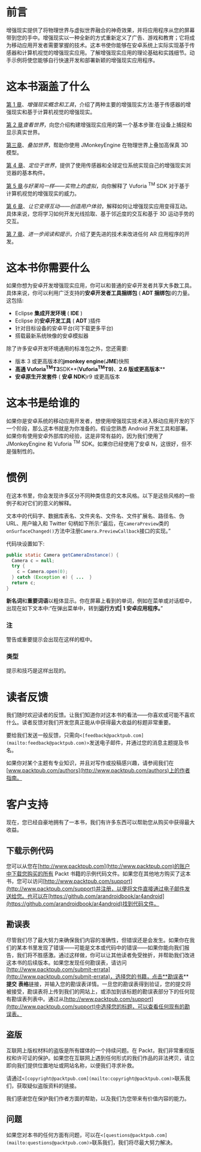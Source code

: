 # 前言

增强现实提供了将物理世界与虚拟世界融合的神奇效果，并将应用程序从您的屏幕带到您的手中。增强现实以一种全新的方式重新定义了广告、游戏和教育；它将成为移动应用开发者需要掌握的技术。这本书使你能够在安卓系统上实际实现基于传感器和计算机视觉的增强现实应用。了解增强现实应用的理论基础和实践细节。动手示例将使您能够自行快速开发和部署新颖的增强现实应用程序。

# 这本书涵盖了什么

[第 1 章](1.html "Chapter 1. Augmented Reality Concepts and Tools")、*增强现实概念和工具*，介绍了两种主要的增强现实方法:基于传感器的增强现实和基于计算机视觉的增强现实。

[第 2 章](2.html "Chapter 2. Viewing the World")*查看世界*，向您介绍构建增强现实应用的第一个基本步骤:在设备上捕捉和显示真实世界。

[第三章](3.html "Chapter 3. Superimposing the World")、*叠加世界*，帮助你使用 JMonkeyEngine 在物理世界上叠加高保真 3D 模型。

[第 4 章](4.html "Chapter 4. Locating in the World")、*定位于世界*，提供了使用传感器和全球定位系统实现自己的增强现实浏览器的基本构件。

[第 5 章](5.html "Chapter 5. Same as Hollywood – Virtual on Physical Objects")*与好莱坞一样——实物上的虚拟*，向你解释了 Vuforia <sup>TM</sup> SDK 对于基于计算机视觉的增强现实的威力。

[第 6 章](6.html "Chapter 6. Make It Interactive – Create the User Experience")、*让它变得互动——创造用户体验*，解释如何让增强现实应用变得互动。具体来说，您将学习如何开发光线拾取、基于邻近度的交互和基于 3D 运动手势的交互。

[第 7 章](7.html "Chapter 7. Further Reading and Tips")、*进一步阅读和提示*，介绍了更先进的技术来改进任何 AR 应用程序的开发。

# 这本书你需要什么

如果你想为安卓开发增强现实应用，你可以和普通的安卓开发者共享大多数工具。具体来说，你可以利用广泛支持的**安卓开发者工具捆绑包** ( **ADT 捆绑包**)的力量。这包括:

*   Eclipse **集成开发环境** ( **IDE** )
*   Eclipse 的**安卓开发工具** ( **ADT** )插件
*   针对目标设备的安卓平台(可下载更多平台)
*   搭载最新系统映像的安卓模拟器

除了许多安卓开发环境通用的标准包之外，您还需要:

*   版本 3 或更高版本的**jmonkey engine**(**JME**)快照
*   **高通 Vuforia<sup>TM</sup>T3**SDK**(**Vuforia<sup>TM</sup>T9)**、**2.6 版或更高版本****
*   **安卓原生开发套件** ( **安卓 NDK**)r9 或更高版本

# 这本书是给谁的

如果你是安卓系统的移动应用开发者，想使用增强现实技术进入移动应用开发的下一个阶段，那么这本书就是为你准备的。假设您熟悉 Android 开发工具和部署。如果你有使用安卓外部库的经验，这是非常有益的，因为我们使用了 JMonkeyEngine 和 Vuforia <sup>TM</sup> SDK。如果你已经使用了安卓 N，这很好，但不是强制性的。

# 惯例

在这本书里，你会发现许多区分不同种类信息的文本风格。以下是这些风格的一些例子和对它们的意义的解释。

文本中的代码字、数据库表名、文件夹名、文件名、文件扩展名、路径名、伪 URL、用户输入和 Twitter 句柄如下所示:“最后，在`CameraPreview`类的`onSurfaceChanged()`方法中注册`Camera.PreviewCallback`接口的实现。”

代码块设置如下:

```java
public static Camera getCameraInstance() {
  Camera c = null;
  try {
    c = Camera.open(0);
  } catch (Exception e) { ...  }
  return c;
}
```

**新名词**和**重要词语**以粗体显示。你在屏幕上看到的单词，例如在菜单或对话框中，出现在如下文本中:“在弹出菜单中，转到**运行方式| 1 安卓应用程序。**”

### 注

警告或重要提示会出现在这样的框中。

### 类型

提示和技巧是这样出现的。

# 读者反馈

我们随时欢迎读者的反馈。让我们知道你对这本书的看法——你喜欢或可能不喜欢什么。读者反馈对我们开发您真正能从中获得最大收益的标题非常重要。

要给我们发送一般反馈，只需向`<[feedback@packtpub.com](mailto:feedback@packtpub.com)>`发送电子邮件，并通过您的消息主题提及书名。

如果你对某个主题有专业知识，并且对写作或投稿感兴趣，请参阅我们在[www.packtpub.com/authors](http://www.packtpub.com/authors)上的作者指南。

# 客户支持

现在，您已经自豪地拥有了一本书，我们有许多东西可以帮助您从购买中获得最大收益。

## 下载示例代码

您可以从您在[http://www.packtpub.com](http://www.packtpub.com)的账户中下载您购买的所有 Packt 书籍的示例代码文件。如果您在其他地方购买了这本书，您可以访问[http://www.packtpub.com/support](http://www.packtpub.com/support)并注册，以便将文件直接通过电子邮件发送给您。也可以在[https://github.com/arandroidbook/ar4android](https://github.com/arandroidbook/ar4android)找到代码文件。

## 勘误表

尽管我们尽了最大努力来确保我们内容的准确性，但错误还是会发生。如果你在我们的某本书里发现了错误——可能是文本或代码中的错误——如果你能向我们报告，我们将不胜感激。通过这样做，你可以让其他读者免受挫折，并帮助我们改进这本书的后续版本。如果您发现任何勘误表，请访问[http://www.packtpub.com/submit-errata](http://www.packtpub.com/submit-errata)，选择您的书籍，点击**勘误表** **提交** **表格**链接，并输入您的勘误表详情。一旦您的勘误表得到验证，您的提交将被接受，勘误表将上传到我们的网站上，或添加到该标题的勘误表部分下的任何现有勘误表列表中。通过从[http://www.packtpub.com/support](http://www.packtpub.com/support)中选择您的标题，可以查看任何现有的勘误表。

## 盗版

互联网上版权材料的盗版是所有媒体的一个持续问题。在 Packt，我们非常重视版权和许可证的保护。如果您在互联网上遇到任何形式的我们作品的非法拷贝，请立即向我们提供位置地址或网站名称，以便我们寻求补救。

请通过`<[copyright@packtpub.com](mailto:copyright@packtpub.com)>`联系我们，获取疑似盗版资料的链接。

我们感谢您在保护我们作者方面的帮助，以及我们为您带来有价值内容的能力。

## 问题

如果您对本书的任何方面有问题，可以在`<[questions@packtpub.com](mailto:questions@packtpub.com)>`联系我们，我们将尽最大努力解决。